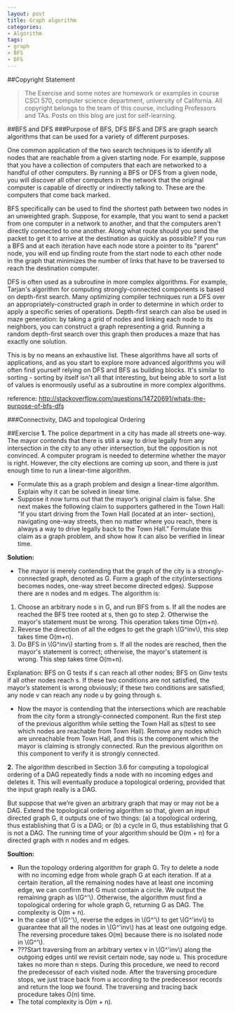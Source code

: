 ```yaml
---
layout: post
title: Graph algorithm
categories:
- Algorithm
tags:
- graph
- BFS
- DFS
---
```

##Copyright Statement
> The Exercise and some notes are homework or examples in course CSCI 570, computer science department, university of California. All copyright belongs to the team of this course, including Professors and TAs. Posts on this blog are just for self-learning. 

##BFS and DFS
###Purpose of BFS, DFS
BFS and DFS are graph search algorithms that can be used for a variety of different purposes.

One common application of the two search techniques is to identify all nodes that are reachable from a given starting node. For example, suppose that you have a collection of computers that each are networked to a handful of other computers. By running a BFS or DFS from a given node, you will discover all other computers in the network that the original computer is capable of directly or indirectly talking to. These are the computers that come back marked.

BFS specifically can be used to find the shortest path between two nodes in an unweighted graph. Suppose, for example, that you want to send a packet from one computer in a network to another, and that the computers aren't directly connected to one another. Along what route should you send the packet to get it to arrive at the destination as quickly as possible? If you run a BFS and at each iteration have each node store a pointer to its "parent" node, you will end up finding route from the start node to each other node in the graph that minimizes the number of links that have to be traversed to reach the destination computer.

DFS is often used as a subroutine in more complex algorithms. For example, Tarjan's algorithm for computing strongly-connected components is based on depth-first search. Many optimizing compiler techniques run a DFS over an appropriately-constructed graph in order to determine in which order to apply a specific series of operations. Depth-first search can also be used in maze generation: by taking a grid of nodes and linking each node to its neighbors, you can construct a graph representing a grid. Running a random depth-first search over this graph then produces a maze that has exactly one solution.

This is by no means an exhaustive list. These algorithms have all sorts of applications, and as you start to explore more advanced algorithms you will often find yourself relying on DFS and BFS as building blocks. It's similar to sorting - sorting by itself isn't all that interesting, but being able to sort a list of values is enormously useful as a subroutine in more complex algorithms.

reference: 
<http://stackoverflow.com/questions/14720691/whats-the-purpose-of-bfs-dfs>

###Connectivity, DAG and topological Ordering

##Exercise
**1.** The police department in a city has made all streets one-way. The mayor contends that there is still a way to drive legally from any intersection in the city to any other intersection, but the opposition is not convinced. A computer program is needed to determine whether the mayor is right. However, the city elections are coming up soon, and there is just enough time to run a linear-time algorithm.

- Formulate this as a graph problem and design a linear-time algorithm. Explain why it can be solved in linear time.
- Suppose it now turns out that the mayor’s original claim is false. She next makes the following claim to supporters gathered in the Town Hall: ”If you start driving from the Town Hall (located at an inter- section), navigating one-way streets, then no matter where you reach, there is always a way to drive legally back to the Town Hall.” Formulate this claim as a graph problem, and show how it can also be verified in linear time.
 
**Solution:** 

- The mayor is merely contending that the graph of the city is a strongly-connected graph, denoted as G. Form a graph of the city(intersections becomes nodes, one-way street become directed edges). Suppose there are n nodes and m edges. The algorithm is:
 
 1. Choose an arbitrary node s in G, and run BFS from s. If all the nodes are reached the BFS tree rooted at s, then go to step 2. Otherwise the mayor's statement must be wrong. This operation takes time O(m+n).
 2. Reverse the direction of all the edges to get the graph \\(G^inv\\), this step takes time O(m+n).
 3. Do BFS in \\(G^inv\\) starting from s. If all the nodes are reached, then the mayor's statement is correct; otherwise, the mayor's statement is wrong. This step takes time O(m+n).
 
Explanation: BFS on G tests if s can reach all other nodes; BFS on Ginv tests if all other nodes reach s. If these two conditions are not satisfied, the mayor’s statement is wrong obviously; if these two conditions are satisfied, any node v can reach any node u by going through s.- Now the mayor is contending that the intersections which are reachable from the city form a strongly-connected component. Run the first step of the previous algorithm while setting the Town Hall as s(test to see which nodes are reachable from Town Hall). Remove any nodes which are unreachable from Town Hall, and this is the component which the mayor is claiming is strongly connected. Run the previous algorithm on this component to verify it is strongly connected. 
**2.** The algorithm described in Section 3.6 for computing a topological ordering of a DAG repeatedly finds a node with no incoming edges and deletes it. This will eventually produce a topological ordering, provided that the input graph really is a DAG.
But suppose that we’re given an arbitrary graph that may or may not be a DAG. Extend the topological ordering algorithm so that, given an input directed graph G, it outputs one of two things: (a) a topological ordering, thus establishing that G is a DAG; or (b) a cycle in G, thus establishing that G is not a DAG. The running time of your algorithm should be O(m + n) for a directed graph with n nodes and m edges.
**Soultion:**

- Run the topology ordering algorithm for graph G. Try to delete a node with no incoming edge from whole graph G at each iteration. If at a certain iteration, all the remaining nodes have at least one incoming edge, we can confirm that G must contain a circle. We output the remaining graph as \\(G^'\\). Otherwise, the algorithm must find a topological ordering for whole graph G, returning G as DAG. The complexity is O(m + n).
- In the case of \\(G^'\\), reverse the edges in \\(G^'\\) to get \\(G^'inv\\) to guarantee that all the nodes in \\(G^'inv\\) has at least one outgoing edge. The reversing procedure takes O(m) because there is no isolated node in \\(G^'\\).
- ???Start traversing from an arbitrary vertex v in \\(G^'inv\\) along the outgoing edges until we revisit certain node, say node u. This procedure takes no more than n steps. During this procedure, we need to record the predecessor of each visited node. After the traversing procedure stops, we just trace back from u according to the predecessor records and return the loop we found. The traversing and tracing back procedure takes O(n) time.
- The total complexity is O(m + n).